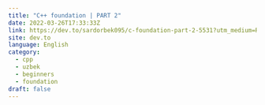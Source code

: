 ```yaml
---
title: "C++ foundation | PART 2"
date: 2022-03-26T17:33:33Z
link: https://dev.to/sardorbek095/c-foundation-part-2-5531?utm_medium=RSS&utm_source=news.12bit.vn
site: dev.to
language: English
category:
  - cpp
  - uzbek
  - beginners
  - foundation
draft: false
---
```

